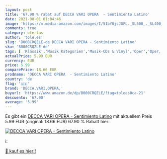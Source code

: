 ```yaml
---
layout: post
title: '67.90 % rabat auf DECCA VARI OPERA  - Sentimiento Latino'
date: 2021-08-01 01:04:46
image: 'https://m.media-amazon.com/images/I/51bY0jcJGFL._SL500_._SL400_.jpg'
comments: true
category: ofertas
author: 'tole.es'
slug: 'B000CRQZLE-de DECCA VARI OPERA - Sentimiento Latino'
sku: 'B000CRQZLE-de'
tags: [ 'Klassik','Musik Kategorien','Musik-CDs & Vinyl','Oper','Oper, Operette & Lied','Pop','decca,vari,opera,', ]
actualPrice: 5.99 EUR
currency: EUR
price: 5.99
comparePrice: 18.66 EUR
prodname: 'DECCA VARI OPERA  - Sentimiento Latino'
country: 'de'
flag: '🇩🇪'
brand: 'DECCA,VARI,OPERA,'
buyurl: 'https://www.amazon.de/dp/B000CRQZLE/?tag=tolees0ca-21'
descuento: '67.90'
average: '5.99'
---
```


Es gibt ein [DECCA VARI OPERA  - Sentimiento Latino](https://www.amazon.de/dp/B000CRQZLE/?tag=tolees0ca-21) mit aktuellem Preis 5.99 EUR (original: 18.66 EUR) 67.90 % Rabatt hier:

[![DECCA VARI OPERA  - Sentimiento Latino](https://m.media-amazon.com/images/I/51bY0jcJGFL._SL500_._SL400_.jpg)](https://www.amazon.de/dp/B000CRQZLE/?tag=tolees0ca-21)

ℹ️:


[🛒 kauf es hier!!](https://www.amazon.de/dp/B000CRQZLE/?tag=tolees0ca-21)
